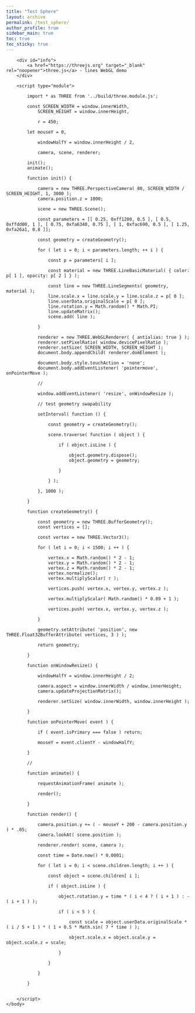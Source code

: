 ```yaml
---
title: "Test Sphere"
layout: archive
permalink: /test_sphere/
author_profile: true
sidebar_main: true
toc: true
toc_sticky: true
---
```


<!DOCTYPE html>
<html lang="en">
	<head>
		<title>three.js webgl - lines - spheres</title>
		<meta charset="utf-8">
		<meta name="viewport" content="width=device-width, user-scalable=no, minimum-scale=1.0, maximum-scale=1.0">
		<link type="text/css" rel="stylesheet" href="main.css">
	</head>
	<body>

		<div id="info">
			<a href="https://threejs.org" target="_blank" rel="noopener">three.js</a> - lines WebGL demo
		</div>

		<script type="module">

			import * as THREE from '../build/three.module.js';

			const SCREEN_WIDTH = window.innerWidth,
				SCREEN_HEIGHT = window.innerHeight,

				r = 450;

			let mouseY = 0,

				windowHalfY = window.innerHeight / 2,

				camera, scene, renderer;

			init();
			animate();

			function init() {

				camera = new THREE.PerspectiveCamera( 80, SCREEN_WIDTH / SCREEN_HEIGHT, 1, 3000 );
				camera.position.z = 1000;

				scene = new THREE.Scene();

				const parameters = [[ 0.25, 0xff1200, 0.5 ], [ 0.5, 0xffdd00, 1 ], [ 0.75, 0xfa6340, 0.75 ], [ 1, 0xfac690, 0.5 ], [ 1.25, 0xfa26a1, 0.8 ]];

				const geometry = createGeometry();

				for ( let i = 0; i < parameters.length; ++ i ) {

					const p = parameters[ i ];

					const material = new THREE.LineBasicMaterial( { color: p[ 1 ], opacity: p[ 2 ] } );

					const line = new THREE.LineSegments( geometry, material );
					line.scale.x = line.scale.y = line.scale.z = p[ 0 ];
					line.userData.originalScale = p[ 0 ];
					line.rotation.y = Math.random() * Math.PI;
					line.updateMatrix();
					scene.add( line );

				}

				renderer = new THREE.WebGLRenderer( { antialias: true } );
				renderer.setPixelRatio( window.devicePixelRatio );
				renderer.setSize( SCREEN_WIDTH, SCREEN_HEIGHT );
				document.body.appendChild( renderer.domElement );

				document.body.style.touchAction = 'none';
				document.body.addEventListener( 'pointermove', onPointerMove );

				//

				window.addEventListener( 'resize', onWindowResize );

				// test geometry swapability

				setInterval( function () {

					const geometry = createGeometry();

					scene.traverse( function ( object ) {

						if ( object.isLine ) {

							object.geometry.dispose();
							object.geometry = geometry;

						}

					} );

				}, 1000 );

			}

			function createGeometry() {

				const geometry = new THREE.BufferGeometry();
				const vertices = [];

				const vertex = new THREE.Vector3();

				for ( let i = 0; i < 1500; i ++ ) {

					vertex.x = Math.random() * 2 - 1;
					vertex.y = Math.random() * 2 - 1;
					vertex.z = Math.random() * 2 - 1;
					vertex.normalize();
					vertex.multiplyScalar( r );

					vertices.push( vertex.x, vertex.y, vertex.z );

					vertex.multiplyScalar( Math.random() * 0.09 + 1 );

					vertices.push( vertex.x, vertex.y, vertex.z );

				}

				geometry.setAttribute( 'position', new THREE.Float32BufferAttribute( vertices, 3 ) );

				return geometry;

			}

			function onWindowResize() {

				windowHalfY = window.innerHeight / 2;

				camera.aspect = window.innerWidth / window.innerHeight;
				camera.updateProjectionMatrix();

				renderer.setSize( window.innerWidth, window.innerHeight );

			}

			function onPointerMove( event ) {

				if ( event.isPrimary === false ) return;

				mouseY = event.clientY - windowHalfY;

			}

			//

			function animate() {

				requestAnimationFrame( animate );

				render();

			}

			function render() {

				camera.position.y += ( - mouseY + 200 - camera.position.y ) * .05;
				camera.lookAt( scene.position );

				renderer.render( scene, camera );

				const time = Date.now() * 0.0001;

				for ( let i = 0; i < scene.children.length; i ++ ) {

					const object = scene.children[ i ];

					if ( object.isLine ) {

						object.rotation.y = time * ( i < 4 ? ( i + 1 ) : - ( i + 1 ) );

						if ( i < 5 ) {

							const scale = object.userData.originalScale * ( i / 5 + 1 ) * ( 1 + 0.5 * Math.sin( 7 * time ) );

							object.scale.x = object.scale.y = object.scale.z = scale;
                      
						}

					}

				}

			}


		</script>
	</body>
</html>
